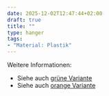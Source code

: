 ```yaml
---
date: 2025-12-02T12:47:44+02:00
draft: true
title: ""
type: hanger
tags:
- "Material: Plastik"
---
```


<div class="notes">
  Weitere Informationen:
  <ul>
    <li>Siehe auch <a href="/post/158">grüne Variante</a></li>
    <li>Siehe auch <a href="/post/81">orange Variante</a></li>
  </ul>
</div>
